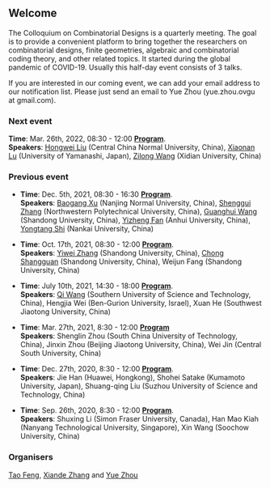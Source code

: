 ## Welcome

The Colloquium on Combinatorial Designs is a quarterly meeting. The goal is to provide a convenient platform to bring together the researchers on combinatorial designs, finite geometries, algebraic and combinatorial coding theory, and other related topics. It started during the global pandemic of COVID-19. Usually this half-day event consists of 3 talks.

If you are interested in our coming event, we can add your email address to our notification list. Please just send an email to Yue Zhou (yue.zhou.ovgu at gmail.com).

### Next event

 **Time**: Mar. 26th, 2022, 08:30 - 12:00 **<a target="_blank" href="./7.pdf">Program</a>**.       
**Speakers**: [Hongwei Liu](http://maths.ccnu.edu.cn/info/1164/21610.htm) (Central China Normal University, China), [Xiaonan Lu](https://xnlu-math.github.io/) (University of Yamanashi, Japan), [Zilong Wang](https://faculty.xidian.edu.cn/WZL3/en/index.htm) (Xidian University, China)

### Previous event

* **Time**: Dec. 5th, 2021, 08:30 - 16:30 **<a target="_blank" href="./6.pdf">Program</a>**.       
**Speakers**: [Baogang Xu](https://math.njnu.edu.cn/info/1010/2764.htm) (Nanjing Normal University, China), [Shenggui Zhang](https://teacher.nwpu.edu.cn/sgzhang.html) (Northwestern Polytechnical University, China), [Guanghui Wang](https://faculty.sdu.edu.cn/wangguanghui1/en/index.htm) (Shandong University, China), [Yizheng Fan](http://math.ahu.edu.cn/fyz/list.htm) (Anhui University, China), [Yongtang Shi](http://cfc.nankai.edu.cn/syt/main.htm) (Nankai University, China)

* **Time**: Oct. 17th, 2021, 08:30 - 12:00 **<a target="_blank" href="./5.pdf">Program</a>**.       
**Speakers**: [Yiwei Zhang](https://faculty.sdu.edu.cn/ywzhang) (Shandong University, China), [Chong Shangguan](https://faculty.sdu.edu.cn/sgc) (Shandong University, China), Weijun Fang (Shandong University, China)

* **Time**: July 10th, 2021, 14:30 - 18:00 **<a target="_blank" href="./4.pdf">Program</a>**.       
**Speakers**: [Qi Wang](https://faculty.sustech.edu.cn/wangqi/) (Southern University of Science and Technology, China), Hengjia Wei (Ben-Gurion University, Israel), Xuan He (Southwest Jiaotong University, China)

* **Time**: Mar. 27th, 2021, 8:30 - 12:00 **[Program](https://yue-zhou-ovgu.github.io/Colloquium/3.pdf)**    
**Speakers**: Shenglin Zhou (South China University of Technology, China), Jinxin Zhou (Beijing Jiaotong University, China), Wei Jin (Central South University, China)


* **Time**: Dec. 27th, 2020, 8:30 - 12:00 **<a target="_blank" href="./2.pdf">Program</a>**.    
**Speakers**: Jie Han (Huawei, Hongkong), Shohei Satake (Kumamoto University, Japan), Shuang-qing Liu (Suzhou University of Science and Technology, China)

* **Time**: Sep. 26th, 2020, 8:30 - 12:00  **<a target="_blank" href="./1.pdf">Program</a>**.   
**Speakers**: Shuxing Li (Simon Fraser University, Canada), Han Mao Kiah (Nanyang Technological University, Singapore), Xin Wang (Soochow University, China)

### Organisers
[Tao Feng](https://person.zju.edu.cn/en/tfeng), [Xiande Zhang](http://staff.ustc.edu.cn/~drzhangx/) and [Yue Zhou](https://sites.google.com/site/yuejoezhou/)

